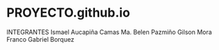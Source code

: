 # PROYECTO.github.io

INTEGRANTES
Ismael Aucapiña Camas
Ma. Belen Pazmiño
Gilson Mora Franco
Gabriel Borquez
